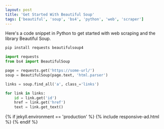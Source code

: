 ```yaml
---
layout: post
title: 'Get Started With Beautiful Soup'
tags: ['beautiful', 'soup', 'bs4', 'python', 'web', 'scraper']
---
```

Here's a code snippet in Python to get started with web scraping and the library Beautiful Soup.

```bash
pip install requests beautifulsoup4
```

```python
import requests
from bs4 import BeautifulSoup

page = requests.get('https://some-url/')
soup = BeautifulSoup(page.text, 'html.parser')

links = soup.find_all('a', class_='links')

for link in links:
    id = link.get('id')
    href = link.get('href')
    text = link.get_text()
```

{% if jekyll.environment == 'production' %}
  {% include responsive-ad.html %}
{% endif %}
